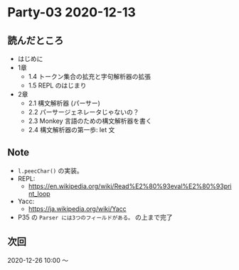 # Party-03 2020-12-13
## 読んだところ
- はじめに
- 1章
  - 1.4 トークン集合の拡充と字句解析器の拡張
  - 1.5 REPL のはじまり
- 2章
  - 2.1 構文解析器 (パーサー)
  - 2.2 パーサージェネレータじゃないの？
  - 2.3 Monkey 言語のための構文解析器を書く
  - 2.4 構文解析器の第一歩: let 文

## Note
- `l.peecChar()` の実装。
- REPL:
  - https://en.wikipedia.org/wiki/Read%E2%80%93eval%E2%80%93print_loop
- Yacc:
  - https://ja.wikipedia.org/wiki/Yacc
- P35 の `Parser には3つのフィールドがある。` の上まで完了

## 次回
2020-12-26 10:00 〜
